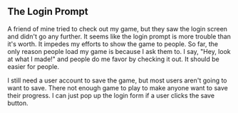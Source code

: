 ## The Login Prompt

A friend of mine tried to check out my game, but they saw the login screen and didn't go any further.  It seems like the login prompt is more trouble than it's worth.  It impedes my efforts to show the game to people.  So far, the only reason people load my game is because I ask them to.  I say, "Hey, look at what I made!" and people do me favor by checking it out.  It should be easier for people.

I still need a user account to save the game, but most users aren't going to want to save.  There not enough game to play to make anyone want to save their progress.  I can just pop up the login form if a user clicks the save button.